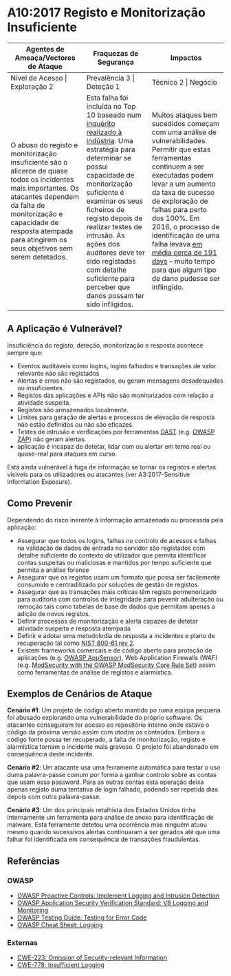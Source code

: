 # A10:2017 Registo e Monitorização Insuficiente

| Agentes de Ameaça/Vectores de Ataque | Fraquezas de Segurança           | Impactos               |
| -- | -- | -- |
| Nível de Acesso \| Exploração 2 | Prevalência 3 \| Deteção 1 | Técnico 2 \| Negócio |
| O abuso do registo e monitorização insuficiente são o alicerce de quase todos os incidentes mais importantes. Os atacantes dependem da falta de monitorização e capacidade de resposta atempada para atingirem os seus objetivos sem serem detetados. | Esta falha foi incluída no Top 10 baseado num [inquérito realizado à indústria][1]. Uma estratégia para determinar se possui capacidade de monitorização suficiente é examinar os seus ficheiros de registo depois de realizar testes de intrusão. As ações dos auditores deve ter sido registadas com detalhe suficiente para perceber que danos possam ter sido infligidos. | Muitos ataques bem sucedidos começam com uma análise de vulnerabilidades. Permitir que estas ferramentas continuem a ser executadas podem levar a um aumento da taxa de sucesso de exploração de falhas para perto dos 100%. Em 2016, o processo de identificação de uma falha levava [em média cerca de 191 days](https://www-01.ibm.com/common/ssi/cgi-bin/ssialias?htmlfid=SEL03130WWEN&) – muito tempo para que algum tipo de dano pudesse ser inflingido.|

## A Aplicação é Vulnerável?

Insuficiência do registo, deteção, monitorização e resposta acontece sempre que:

* Eventos auditáveis como logins, logins falhados e transações de valor relevante não são registados
* Alertas e erros não são registados, ou geram mensagens desadequadas ou insuficientes.
* Registos das aplicações e APIs não são monitorizados com relação a atividade suspeita.
* Registos são armazenados localmente.
* Limites para geração de alertas e processos de elevação de resposta não estão definidos ou não são eficazes.
* Testes de intrusão e verificações por ferramentas [DAST][5] (e.g. [OWASP ZAP][6]) não geram alertas.
*  aplicação é incapaz de detetar, lidar com ou alertar em temo real ou quase-real para ataques em curso.

Está ainda vulnerável à fuga de informação se tornar os registos e alertas visiveis para os utilizadores ou atacantes (ver A3:2017-Sensitive Information Exposure).

## Como Prevenir

Dependendo do risco inerente à informação armazenada ou processda pela aplicação:

* Assegurar que todos os logins, falhas no controlo de acessos e falhas na validação de dados de entrada no servidor são registados com detalhe suficiente do contexto do utilizador que permita identificar contas suspeitas ou maliciosas e mantidos por tempo suficiente que permita a análise forense
* Assegurar que os registos usam um formato que possa ser facilemente consumido e centradilizado por soluções de gestão de registos.
* Assegurar que as transações mais críticas têm registo pormenorizado para auditoria com controlos de integridade para pevenir adulteração ou remoção tais como tabelas de base de dados que permitam apenas a adição de novos registos.
* Definir processos de monitorização e alerta capazes de detetar atividade suspeita e resposta atempada
* Definir e adotar uma metodolodia de resposta a incidentes e plano de recuperação tal como [NIST 800-61 rev 2][2].
* Existem frameworks comercais e de código aberto para proteção de aplicações (e.g. [OWASP AppSensor][3]), Web Application Firewalls (WAF) (e.g. [ModSecurity with the OWASP ModSecurity Core Rule Set][4]) assim como ferramentas de análise de registos e alarmística.

## Exemplos de Cenários de Ataque

**Cenário #1**: Um projeto de código aberto mantido po ruma equipa pequena foi abusado explorando uma vulnerabilidade do próprio software. Os atacantes conseguiram ter acesso ao repositório interno onde estava o código da próxima versão assim com otodos os conteúdos. Embora o código fonte possa ter recuperado, a falta de monitorização, registo e alarmística tornam o incidente mais gravoso. O projeto foi abandonado em consequência deste incidente.

**Cenário #2**: Um atacante usa uma ferramente automática para testar o uso duma palavra-passe comum por forma a ganhar controlo sobre as contas que usam essa password. Para as outras contas esta operação deixa apenas registo duma tentativa de login falhado, podendo ser repetida dias depois com outra palavra-passe.

**Cenário #3**: Um dos principais retalhista dos Estados Unidos tinha internamente um ferramenta para análise de anexo para identificação de malware. Esta ferramente detetou uma ocorrência mas ninguém atuou mesmo quando sucessivos alertas continuaram a ser gerados até que uma falhar foi identificada em consequência de transações fraudulentas.

## Referências

### OWASP

* [OWASP Proactive Controls: Implement Logging and Intrusion Detection][7]
* [OWASP Application Security Verification Standard: V8 Logging and Monitoring][8]
* [OWASP Testing Guide: Testing for Error Code][9]
* [OWASP Cheat Sheet: Logging][10]

### Externas

* [CWE-223: Omission of Security-relevant Information](https://cwe.mitre.org/data/definitions/223.html)
* [CWE-778: Insufficient Logging](https://cwe.mitre.org/data/definitions/778.html)

[1]: https://owasp.blogspot.com/2017/08/owasp-top-10-2017-project-update.html
[2]: https://csrc.nist.gov/publications/detail/sp/800-61/rev-2/final
[3]: https://www.owasp.org/index.php/OWASP_AppSensor_Project
[4]: https://www.owasp.org/index.php/Category:OWASP_ModSecurity_Core_Rule_Set_Project
[5]: https://www.owasp.org/index.php/Category:Vulnerability_Scanning_Tools
[6]: https://www.owasp.org/index.php/OWASP_Zed_Attack_Proxy_Project
[7]: https://www.owasp.org/index.php/OWASP_Proactive_Controls#8:_Implement_Logging_and_Intrusion_Detection
[8]: https://www.owasp.org/index.php/Category:OWASP_Application_Security_Verification_Standard_Project#tab=Home
[9]: https://www.owasp.org/index.php/Testing_for_Error_Code_(OTG-ERR-001)
[10]: https://www.owasp.org/index.php/Logging_Cheat_Sheet
